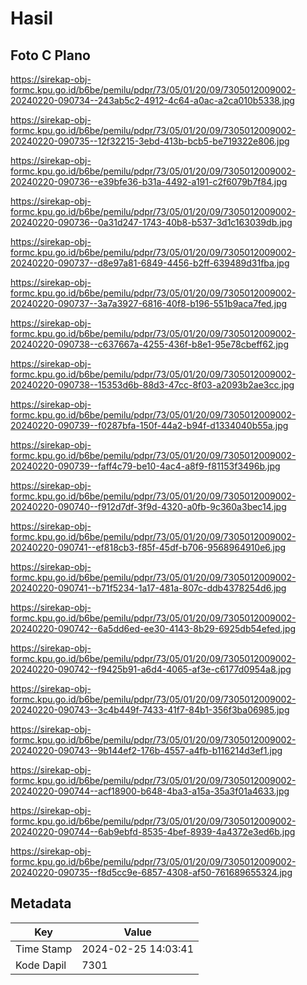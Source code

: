 # Hasil

## Foto C Plano

https://sirekap-obj-formc.kpu.go.id/b6be/pemilu/pdpr/73/05/01/20/09/7305012009002-20240220-090734--243ab5c2-4912-4c64-a0ac-a2ca010b5338.jpg

https://sirekap-obj-formc.kpu.go.id/b6be/pemilu/pdpr/73/05/01/20/09/7305012009002-20240220-090735--12f32215-3ebd-413b-bcb5-be719322e806.jpg

https://sirekap-obj-formc.kpu.go.id/b6be/pemilu/pdpr/73/05/01/20/09/7305012009002-20240220-090736--e39bfe36-b31a-4492-a191-c2f6079b7f84.jpg

https://sirekap-obj-formc.kpu.go.id/b6be/pemilu/pdpr/73/05/01/20/09/7305012009002-20240220-090736--0a31d247-1743-40b8-b537-3d1c163039db.jpg

https://sirekap-obj-formc.kpu.go.id/b6be/pemilu/pdpr/73/05/01/20/09/7305012009002-20240220-090737--d8e97a81-6849-4456-b2ff-639489d31fba.jpg

https://sirekap-obj-formc.kpu.go.id/b6be/pemilu/pdpr/73/05/01/20/09/7305012009002-20240220-090737--3a7a3927-6816-40f8-b196-551b9aca7fed.jpg

https://sirekap-obj-formc.kpu.go.id/b6be/pemilu/pdpr/73/05/01/20/09/7305012009002-20240220-090738--c637667a-4255-436f-b8e1-95e78cbeff62.jpg

https://sirekap-obj-formc.kpu.go.id/b6be/pemilu/pdpr/73/05/01/20/09/7305012009002-20240220-090738--15353d6b-88d3-47cc-8f03-a2093b2ae3cc.jpg

https://sirekap-obj-formc.kpu.go.id/b6be/pemilu/pdpr/73/05/01/20/09/7305012009002-20240220-090739--f0287bfa-150f-44a2-b94f-d1334040b55a.jpg

https://sirekap-obj-formc.kpu.go.id/b6be/pemilu/pdpr/73/05/01/20/09/7305012009002-20240220-090739--faff4c79-be10-4ac4-a8f9-f81153f3496b.jpg

https://sirekap-obj-formc.kpu.go.id/b6be/pemilu/pdpr/73/05/01/20/09/7305012009002-20240220-090740--f912d7df-3f9d-4320-a0fb-9c360a3bec14.jpg

https://sirekap-obj-formc.kpu.go.id/b6be/pemilu/pdpr/73/05/01/20/09/7305012009002-20240220-090741--ef818cb3-f85f-45df-b706-9568964910e6.jpg

https://sirekap-obj-formc.kpu.go.id/b6be/pemilu/pdpr/73/05/01/20/09/7305012009002-20240220-090741--b71f5234-1a17-481a-807c-ddb4378254d6.jpg

https://sirekap-obj-formc.kpu.go.id/b6be/pemilu/pdpr/73/05/01/20/09/7305012009002-20240220-090742--6a5dd6ed-ee30-4143-8b29-6925db54efed.jpg

https://sirekap-obj-formc.kpu.go.id/b6be/pemilu/pdpr/73/05/01/20/09/7305012009002-20240220-090742--f9425b91-a6d4-4065-af3e-c6177d0954a8.jpg

https://sirekap-obj-formc.kpu.go.id/b6be/pemilu/pdpr/73/05/01/20/09/7305012009002-20240220-090743--3c4b449f-7433-41f7-84b1-356f3ba06985.jpg

https://sirekap-obj-formc.kpu.go.id/b6be/pemilu/pdpr/73/05/01/20/09/7305012009002-20240220-090743--9b144ef2-176b-4557-a4fb-b116214d3ef1.jpg

https://sirekap-obj-formc.kpu.go.id/b6be/pemilu/pdpr/73/05/01/20/09/7305012009002-20240220-090744--acf18900-b648-4ba3-a15a-35a3f01a4633.jpg

https://sirekap-obj-formc.kpu.go.id/b6be/pemilu/pdpr/73/05/01/20/09/7305012009002-20240220-090744--6ab9ebfd-8535-4bef-8939-4a4372e3ed6b.jpg

https://sirekap-obj-formc.kpu.go.id/b6be/pemilu/pdpr/73/05/01/20/09/7305012009002-20240220-090735--f8d5cc9e-6857-4308-af50-761689655324.jpg


## Metadata

| Key        | Value               |
| ---------- | ------------------- |
| Time Stamp | 2024-02-25 14:03:41 |
| Kode Dapil | 7301                |



